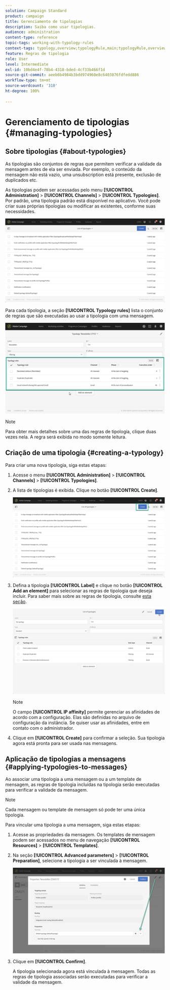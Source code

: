 ```yaml
---
solution: Campaign Standard
product: campaign
title: Gerenciamento de tipologias
description: Saiba como usar tipologias.
audience: administration
content-type: reference
topic-tags: working-with-typology-rules
context-tags: typology,overview;typologyRule,main;typologyRule,overview
feature: Regras de tipologia
role: User
level: Intermediate
exl-id: 10bd4e4f-78b4-4318-bded-4cf33b466f1d
source-git-commit: aeeb6b4984b3bdd974960e8c6403876fdfedd886
workflow-type: tm+mt
source-wordcount: '310'
ht-degree: 100%

---
```


# Gerenciamento de tipologias {#managing-typologies}

## Sobre tipologias {#about-typologies}

As tipologias são conjuntos de regras que permitem verificar a validade da mensagem antes de ela ser enviada. Por exemplo, o conteúdo da mensagem não está vazio, uma unsubscription está presente, exclusão de duplicados etc.

As tipologias podem ser acessadas pelo menu **[!UICONTROL Administration]** > **[!UICONTROL Channels]** > **[!UICONTROL Typologies]**. Por padrão, uma tipologia padrão está disponível no aplicativo. Você pode criar suas próprias tipologias ou modificar as existentes, conforme suas necessidades.

![](assets/typologies-list.png)

Para cada tipologia, a seção **[!UICONTROL Typology rules]** lista o conjunto de regras que são executadas ao usar a tipologia com uma mensagem.

![](assets/typology_typo-rule-list.png)

>[!NOTE]
>
>Para obter mais detalhes sobre uma das regras de tipologia, clique duas vezes nela. A regra será exibida no modo somente leitura.

## Criação de uma tipologia {#creating-a-typology}

Para criar uma nova tipologia, siga estas etapas:

1. Acesse o menu **[!UICONTROL Administration]** > **[!UICONTROL Channels]** > **[!UICONTROL Typologies]**.

1. A lista de tipologias é exibida. Clique no botão **[!UICONTROL Create]**.

   ![](assets/typologies-create.png)

1. Defina a tipologia **[!UICONTROL Label]** e clique no botão **[!UICONTROL Add an element]** para selecionar as regras de tipologia que deseja incluir. Para saber mais sobre as regras de tipologia, consulte [esta seção](../../sending/using/managing-typology-rules.md).

   ![](assets/typology_addrules.png)

   >[!NOTE]
   >
   >O campo **[!UICONTROL IP affinity]** permite gerenciar as afinidades de acordo com a configuração. Elas são definidas no arquivo de configuração da instância. Se quiser usar as afinidades, entre em contato com o administrador.

1. Clique em **[!UICONTROL Create]** para confirmar a seleção. Sua tipologia agora está pronta para ser usada nas mensagens.

## Aplicação de tipologias a mensagens {#applying-typologies-to-messages}

Ao associar uma tipologia a uma mensagem ou a um template de mensagem, as regras de tipologia incluídas na tipologia serão executadas para verificar a validade da mensagem.

>[!NOTE]
>
>Cada mensagem ou template de mensagem só pode ter uma única tipologia.

Para vincular uma tipologia a uma mensagem, siga estas etapas:

1. Acesse as propriedades da mensagem. Os templates de mensagem podem ser acessados no menu de navegação **[!UICONTROL Resources]** > **[!UICONTROL Templates]**.

1. Na seção **[!UICONTROL Advanced parameters]** > **[!UICONTROL Preparation]**, selecione a tipologia a ser vinculada à mensagem.

   ![](assets/typology_message.png)

1. Clique em **[!UICONTROL Confirm]**.

   A tipologia selecionada agora está vinculada à mensagem. Todas as regras de tipologia associadas serão executadas para verificar a validade da mensagem.
